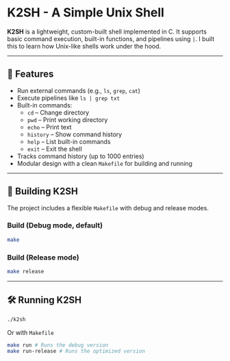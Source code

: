 # K2SH - A Simple Unix Shell

**K2SH** is a lightweight, custom-built shell implemented in C. It supports basic command execution, built-in functions, and pipelines using `|`. I built this to learn how Unix-like shells work under the hood.

---

## 🚀 Features

- Run external commands (e.g., `ls`, `grep`, `cat`)
- Execute pipelines like `ls | grep txt`
- Built-in commands:
  - `cd` – Change directory
  - `pwd` – Print working directory
  - `echo` – Print text
  - `history` – Show command history
  - `help` – List built-in commands
  - `exit` – Exit the shell
- Tracks command history (up to 1000 entries)
- Modular design with a clean `Makefile` for building and running

---

## 🔧 Building K2SH

The project includes a flexible `Makefile` with debug and release modes.

### Build (Debug mode, default)

```bash
make
```

### Build (Release mode)
```bash
make release
```

---

## 🛠 Running K2SH
```bash
./k2sh
```
Or with `Makefile`
```bash
make run # Runs the debug version
make run-release # Runs the optimized version
```
